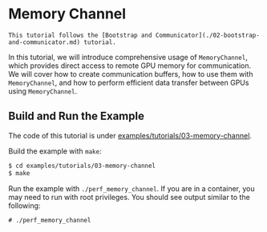 # Memory Channel

```{note}
This tutorial follows the [Bootstrap and Communicator](./02-bootstrap-and-communicator.md) tutorial.
```

In this tutorial, we will introduce comprehensive usage of `MemoryChannel`, which provides direct access to remote GPU memory for communication. We will cover how to create communication buffers, how to use them with `MemoryChannel`, and how to perform efficient data transfer between GPUs using `MemoryChannel`.

## Build and Run the Example

The code of this tutorial is under [examples/tutorials/03-memory-channel](https://github.com/microsoft/mscclpp/blob/main/examples/tutorials/03-memory-channel).

Build the example with `make`:

```bash
$ cd examples/tutorials/03-memory-channel
$ make
```

Run the example with `./perf_memory_channel`. If you are in a container, you may need to run with root privileges. You should see output similar to the following:

```
# ./perf_memory_channel
```
